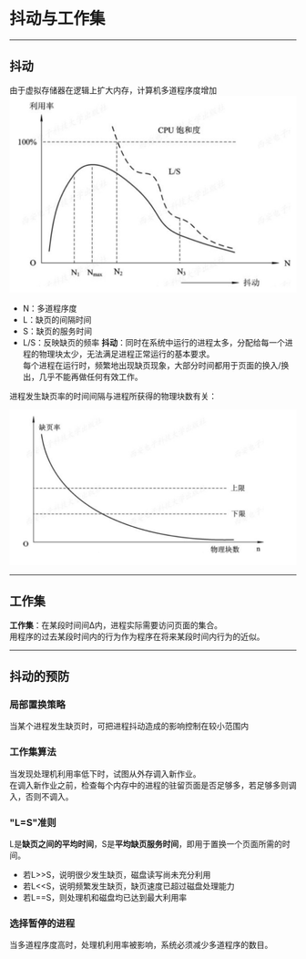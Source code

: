 
# 抖动与工作集

---
## 抖动
由于虚拟存储器在逻辑上扩大内存，计算机多道程序度增加
![](6DBB4CFB-6C26-425B-B787-5303CBCFF84D.jpeg)
* N：多道程序度
* L：缺页的间隔时间
* S：缺页的服务时间
* L/S：反映缺页的频率
**抖动**：同时在系统中运行的进程太多，分配给每一个进程的物理块太少，无法满足进程正常运行的基本要求。  
每个进程在运行时，频繁地出现缺页现象，大部分时间都用于页面的换入/换出，几乎不能再做任何有效工作。

进程发生缺页率的时间间隔与进程所获得的物理块数有关：

![](E05AC21B-23F0-4B27-BF4F-01E857920EF3.jpeg)

---
## 工作集
**工作集**：在某段时间间Δ内，进程实际需要访问页面的集合。  
用程序的过去某段时间内的行为作为程序在将来某段时间内行为的近似。

---
## 抖动的预防
### 局部置换策略
当某个进程发生缺页时，可把进程抖动造成的影响控制在较小范围内

### 工作集算法
当发现处理机利用率低下时，试图从外存调入新作业。  
在调入新作业之前，检查每个内存中的进程的驻留页面是否足够多，若足够多则调入，否则不调入。

### "L=S"准则
L是**缺页之间的平均时间**，S是**平均缺页服务时间**，即用于置换一个页面所需的时间。
* 若L>>S，说明很少发生缺页，磁盘读写尚未充分利用
* 若L<<S，说明频繁发生缺页，缺页速度已超过磁盘处理能力
* 若L==S，则处理机和磁盘均已达到最大利用率

### 选择暂停的进程
当多道程序度高时，处理机利用率被影响，系统必须减少多道程序的数目。